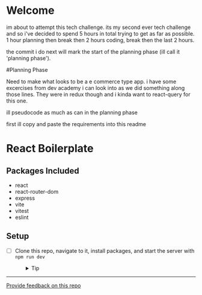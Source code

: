 # Welcome
im about to attempt this tech challenge. its my second ever tech challenge and so i've decided to spend 5 hours in total trying to get as far as possible. 1 hour planning then break then 2 hours coding, break then the last 2 hours. 

the commit i do next will mark the start of the planning phase (ill call it 'planning phase').

#Planning Phase

Need to make what looks to be a e commerce type app. i have some excercises from dev academy i can look into as we did something along those lines. They were in redux though and i kinda want to react-query for this one. 

ill pseudocode as much as can in the planning phase

first ill copy and paste the requirements into this readme







# React Boilerplate

## Packages Included

- react
- react-router-dom
- express
- vite
- vitest
- eslint

## Setup

- [ ] Clone this repo, navigate to it, install packages, and start the server with `npm run dev`
  <details style="padding-left: 2em">
    <summary>Tip</summary>

    ```sh
    npm install
    npm run dev
    ```
  </details>

---
[Provide feedback on this repo](https://docs.google.com/forms/d/e/1FAIpQLSfw4FGdWkLwMLlUaNQ8FtP2CTJdGDUv6Xoxrh19zIrJSkvT4Q/viewform?usp=pp_url&entry.1958421517=boilerplate-react)
